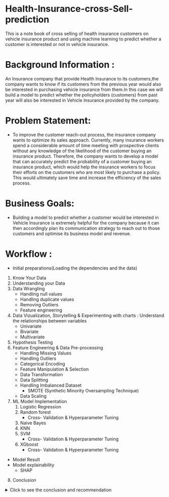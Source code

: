 # Health-Insurance-cross-Sell-prediction
This is a note book of cross selling of health insurance customers on vehicle insurance product and using machine learning to predict whether a customer is interested or not in vehicle insurance.

# Background Information :
An Insurance company that provide Health Insurance to its customers,the company wants to know if its customers from the previous year would also be interested in purchasing vehicle insurance from them.In this case we will build a model to predict whether the policyholders (customers) from past year will also be interested in Vehicle Insurance provided by the company.

# Problem Statement:
* To improve the customer reach-out process, the insurance company wants to optimize its sales approach. Currently, many insurance workers spend a considerable amount of time meeting with prospective clients without any knowledge of the likelihood of the customer buying an insurance product. Therefore, the company wants to develop a model that can accurately predict the probability of a customer buying an insurance product, which would help the insurance workers to focus their efforts on the customers who are most likely to purchase a policy. This would ultimately save time and increase the efficiency of the sales process.

# Business Goals: 
* Building a model to predict whether a customer would be interested in Vehicle Insurance is extremely helpful for the company because it can then accordingly plan its communication strategy to reach out to those customers and optimise its business model and revenue.

# Workflow :
* Initial preparations(Loading the dependencies and the data)

1. Know Your Data
2. Understanding your Data
3. Data Wrangling
     * Handling null values
     * Handling duplicate values
     * Removing Outliers
     * Feature engineering
4. Data Vizualization, Storytelling & Experimenting with charts : Understand the relationships between variables
     * Univariate
     * Bivariate
     * Multivariate
5. Hypothesis Testing
6. Feature Engineering & Data Pre-processing
     * Handling Missing Values
     * Handling Outliers
     * Categorical Encoding
     * Feature Manipulation & Selection
     * Data Transformation
     * Data Splitting
     * Handling Imbalanced Dataset
         * SMOTE (Synthetic Minority Oversampling Technique)
     * Data Scaling
7. ML Model Implementation
     1. Logistic Regression
     2. Random forest
        * Cross- Validation & Hyperparameter Tuning
     3. Naive Bayes
     4. KNN
     5. SVM
        * Cross- Validation & Hyperparameter Tuning
     6. XGboost
        * Cross- Validation & Hyperparameter Tuning
* Model Result
* Model explainability
    * SHAP
8. Conclusion

<details>
<summary>Click to see the conclusion and recommendation</summary>
<br>

## Conclusion: 
    Conclusions drawn from EDA  -:
    1. From this dataset of health insurance, Only 12 percent of people are interested in Vehicle Insurance.
    2. Almost 96%(53-> between 1-2 Year + 43 -> less than 1 Year) of customers have a vehicle age that's less than 2 years. from our analysis, customers who has more         than 2 years of vehicle age are more interested with vehicle insurance advertisment, while customers who has less then one year of vehicle age, only 4% of them         are actually interesred with vehicle insurance.
          * 17.3 % people with Vehicle age between 1 to 2 years are interested in Insurance.
          * 4.37 % people having vehicle age less than 1 year are interested in insurance.
          * 29.37 % people having vehicle age more than 2 years are interested in Insurance.
    3. we also found out that a newer vehicle are more likely to have a vehicle insurance, with vehicle that's less than one year 66% of those are insured , vehicle          that's older than one year but less than 2 years are 33% insured, while less than one percent of vehicle that's older than 2 years are insured. This should            explain why customer who owns a newer vehicle are less likely to be intersted with insurance promotion, because they probably alredy have one.
    4. Almost every customer who already have a vehicle insurance is not interested with another vehicle insurance. 54% people are not insured yet.out of all customer who does not have a vehicle insurance almost a quarter(23%) of them are intersted with vehicle insurance.
    5. Middle age people are more interested in vehicle insurance (20.04%) as compared to Oldage(9.68%) and Youngage (6.55%).
    6. 71% middle age people are not previously insured. 63% Oldage and 37% Young age customers are not insured yet.
    7. Customers who never had vehicle damaged only 0.5 % of those customers are intersted with vehicle insurance, 87% of customers who never had any vehicle damaged already have a vehicle insurance.
    8. 99% of Youngage have a vehicle that's less than one year of age, and from our analysis before that vehicle that's less than one year are 66% already insured. also almost 63% of Youngage people are already have vehicle insurance. This conculed that Youngage are more likely to already have a vehicle insurance before our vehicle insurance team approached, and that's a major factor why Youngage are least likely to be interested with our vehicle insurance, because they already have one.
So who's actually interested with our vehicle insurance ? From the responses there are 12 % of our health insurance customers are interested with the vehicle insurance product but who are those people?

First, Customer who does not have a a vehicle insurance, out of all customers who does not have a vehicle insurance 22.5 % of them says that they're interested with vehicle insurance product

customers who has vehicle that's older than 2 years our analysis before mentioned that only less than one percent of car that's older than 2 years are previouly insured, by not having a vehicle insurance they're more likely to be intersted with our vehicle insurance, our data show's that customer who has vehicle that's more than 2 years are 7 times more likely to be intersted with vehicle insurance compared to customer who own a vehicle less than one year.

customers who have had a vehicle damaged in the past from our analysis we found out that 95 % of customers who have had vehicle damage in the past still doesn't have a vehicle insurance.

